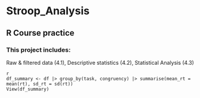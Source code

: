 # Stroop_Analysis
## R Course practice
### This project includes:
Raw & filtered data (4.1), Descriptive statistics (4.2), Statistical Analysis (4.3)
```
r
df_summary <- df |> group_by(task, congruency) |> summarise(mean_rt = mean(rt), sd_rt = sd(rt)) 
View(df_summary)
```
